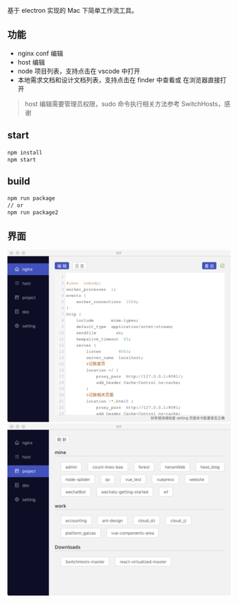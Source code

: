 基于 electron 实现的 Mac 下简单工作流工具。

## 功能

- nginx conf 编辑
- host 编辑
- node 项目列表，支持点击在 vscode 中打开
- 本地需求文档和设计文档列表，支持点击在 finder 中查看或 在浏览器直接打开

> host 编辑需要管理员权限，sudo 命令执行相关方法参考 SwitchHosts，感谢

## start

```shell
npm install
npm start
```

## build

```shell
npm run package
// or
npm run package2
```

## 界面

![界面图片](https://github.com/iblq/NHEditor/blob/master/assets/wf1.png)
![界面图片](https://github.com/iblq/NHEditor/blob/master/assets/wf2.png)
